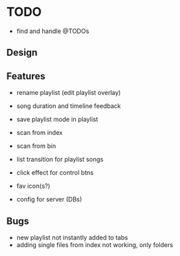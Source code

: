 TODO
====

 - find and handle @TODOs

Design
------


Features
--------

 - rename playlist (edit playlist overlay)
 - song duration and timeline feedback
 - save playlist mode in playlist
 - scan from index
 - scan from bin

 - list transition for playlist songs
 - click effect for control btns
 - fav icon(s?)
 - config for server (DBs)

Bugs
----

 - new playlist not instantly added to tabs
 - adding single files from index not working, only folders
